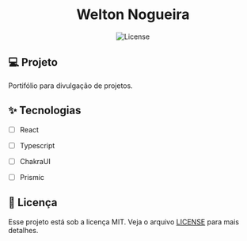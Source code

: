 <h1 align="center">
  Welton Nogueira
</h1>

<p align="center">
  <img alt="License" src="https://img.shields.io/static/v1?label=license&message=MIT&color=E51C44&labelColor=0A1033">

## 💻 Projeto

Portifólio para divulgação de projetos.

## ✨ Tecnologias

- [ ] React
- [ ] Typescript
- [ ] ChakraUI
- [ ] Prismic


## 📄 Licença

Esse projeto está sob a licença MIT. Veja o arquivo [LICENSE](LICENSE.md) para mais detalhes.

<br />
